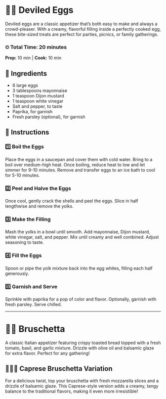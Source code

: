 # 🥚✨ Deviled Eggs

Deviled eggs are a classic appetizer that’s both easy to make and always a crowd-pleaser. With a creamy, flavorful filling inside a perfectly cooked egg, these bite-sized treats are perfect for parties, picnics, or family gatherings.

### ⏲ Total Time: 20 minutes

**Prep:** 10 min | **Cook:** 10 min

## 🛒 Ingredients

- 6 large eggs
- 3 tablespoons mayonnaise
- 1 teaspoon Dijon mustard
- 1 teaspoon white vinegar
- Salt and pepper, to taste
- Paprika, for garnish
- Fresh parsley (optional), for garnish

## 📝 Instructions

### 1️⃣ Boil the Eggs

Place the eggs in a saucepan and cover them with cold water. Bring to a boil over medium-high heat. Once boiling, reduce heat to low and let simmer for 9-10 minutes. Remove and transfer eggs to an ice bath to cool for 5-10 minutes.

### 2️⃣ Peel and Halve the Eggs

Once cool, gently crack the shells and peel the eggs. Slice in half lengthwise and remove the yolks.

### 3️⃣ Make the Filling

Mash the yolks in a bowl until smooth. Add mayonnaise, Dijon mustard, white vinegar, salt, and pepper. Mix until creamy and well combined. Adjust seasoning to taste.

### 4️⃣ Fill the Eggs

Spoon or pipe the yolk mixture back into the egg whites, filling each half generously.

### 5️⃣ Garnish and Serve

Sprinkle with paprika for a pop of color and flavor. Optionally, garnish with fresh parsley. Serve chilled.

---

# 🍅🥖 Bruschetta

A classic Italian appetizer featuring crispy toasted bread topped with a fresh tomato, basil, and garlic mixture. Drizzle with olive oil and balsamic glaze for extra flavor. Perfect for any gathering!

## 🍅🥖🧀 Caprese Bruschetta Variation


For a delicious twist, top your bruschetta with fresh mozzarella slices and a drizzle of balsamic glaze. This Caprese-style version adds a creamy, tangy balance to the traditional flavors, making it even more irresistible!
